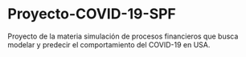 # Proyecto-COVID-19-SPF
Proyecto de la materia simulación de procesos financieros que busca modelar y predecir el comportamiento del COVID-19 en USA. 
